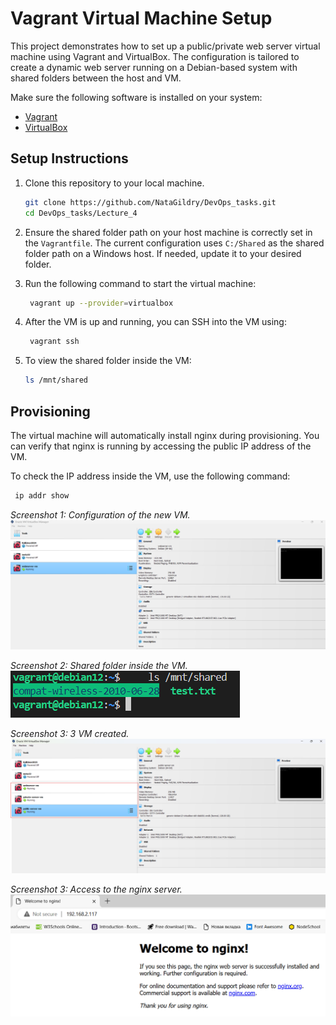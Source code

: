 # Vagrant Virtual Machine Setup

This project demonstrates how to set up a public/private web server virtual machine using Vagrant and VirtualBox. The configuration is tailored to create a dynamic web server running on a Debian-based system with shared folders between the host and VM.

Make sure the following software is installed on your system:
- [Vagrant](https://www.vagrantup.com/downloads)
- [VirtualBox](https://www.virtualbox.org/wiki/Downloads)

## Setup Instructions

1. Clone this repository to your local machine.
    ```bash
    git clone https://github.com/NataGildry/DevOps_tasks.git
    cd DevOps_tasks/Lecture_4
    ```

2. Ensure the shared folder path on your host machine is correctly set in the `Vagrantfile`. The current configuration uses `C:/Shared` as the shared folder path on a Windows host. If needed, update it to your desired folder.

3. Run the following command to start the virtual machine:
    ``` bash
     vagrant up --provider=virtualbox
    ```

4. After the VM is up and running, you can SSH into the VM using:
    ``` bash
     vagrant ssh
    ```

5. To view the shared folder inside the VM:
    ``` bash 
    ls /mnt/shared
    ```

## Provisioning

The virtual machine will automatically install nginx during provisioning. You can verify that nginx is running by accessing the public IP address of the VM.

To check the IP address inside the VM, use the following command:
```bash
 ip addr show
```
_Screenshot 1: Configuration of the new VM._
![alt text](image.png)

_Screenshot 2: Shared folder inside the VM._
![alt text](image-1.png)

_Screenshot 3: 3 VM created._
![alt text](Screenshot.png)

_Screenshot 3: Access to the nginx server._
![alt text](image-3.png)